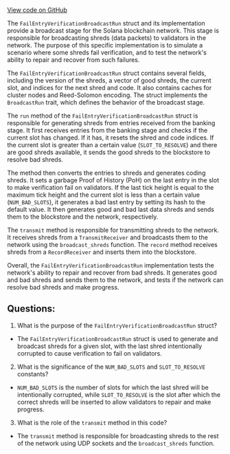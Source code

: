 [View code on GitHub](https://github.com/solana-labs/solana/blob/master/core/src/broadcast_stage/fail_entry_verification_broadcast_run.rs)

The `FailEntryVerificationBroadcastRun` struct and its implementation provide a broadcast stage for the Solana blockchain network. This stage is responsible for broadcasting shreds (data packets) to validators in the network. The purpose of this specific implementation is to simulate a scenario where some shreds fail verification, and to test the network's ability to repair and recover from such failures.

The `FailEntryVerificationBroadcastRun` struct contains several fields, including the version of the shreds, a vector of good shreds, the current slot, and indices for the next shred and code. It also contains caches for cluster nodes and Reed-Solomon encoding. The struct implements the `BroadcastRun` trait, which defines the behavior of the broadcast stage.

The `run` method of the `FailEntryVerificationBroadcastRun` struct is responsible for generating shreds from entries received from the banking stage. It first receives entries from the banking stage and checks if the current slot has changed. If it has, it resets the shred and code indices. If the current slot is greater than a certain value (`SLOT_TO_RESOLVE`) and there are good shreds available, it sends the good shreds to the blockstore to resolve bad shreds. 

The method then converts the entries to shreds and generates coding shreds. It sets a garbage Proof of History (PoH) on the last entry in the slot to make verification fail on validators. If the last tick height is equal to the maximum tick height and the current slot is less than a certain value (`NUM_BAD_SLOTS`), it generates a bad last entry by setting its hash to the default value. It then generates good and bad last data shreds and sends them to the blockstore and the network, respectively.

The `transmit` method is responsible for transmitting shreds to the network. It receives shreds from a `TransmitReceiver` and broadcasts them to the network using the `broadcast_shreds` function. The `record` method receives shreds from a `RecordReceiver` and inserts them into the blockstore.

Overall, the `FailEntryVerificationBroadcastRun` implementation tests the network's ability to repair and recover from bad shreds. It generates good and bad shreds and sends them to the network, and tests if the network can resolve bad shreds and make progress.
## Questions: 
 1. What is the purpose of the `FailEntryVerificationBroadcastRun` struct?
- The `FailEntryVerificationBroadcastRun` struct is used to generate and broadcast shreds for a given slot, with the last shred intentionally corrupted to cause verification to fail on validators.

2. What is the significance of the `NUM_BAD_SLOTS` and `SLOT_TO_RESOLVE` constants?
- `NUM_BAD_SLOTS` is the number of slots for which the last shred will be intentionally corrupted, while `SLOT_TO_RESOLVE` is the slot after which the correct shreds will be inserted to allow validators to repair and make progress.

3. What is the role of the `transmit` method in this code?
- The `transmit` method is responsible for broadcasting shreds to the rest of the network using UDP sockets and the `broadcast_shreds` function.